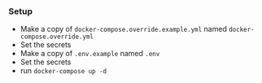 ### Setup

- Make a copy of `docker-compose.override.example.yml` named `docker-compose.override.yml`
- Set the secrets
- Make a copy of `.env.example` named `.env`
- Set the secrets
- run `docker-compose up -d`
